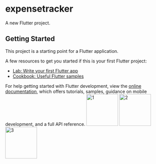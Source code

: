# expensetracker

A new Flutter project.

## Getting Started

This project is a starting point for a Flutter application.

A few resources to get you started if this is your first Flutter project:

- [Lab: Write your first Flutter app](https://docs.flutter.dev/get-started/codelab)
- [Cookbook: Useful Flutter samples](https://docs.flutter.dev/cookbook)

For help getting started with Flutter development, view the
[online documentation](https://docs.flutter.dev/), which offers tutorials,
samples, guidance on mobile development, and a full API reference.
<img src="https://github.com/shreyasingh824/expensetracker/assets/112194327/f368a829-42a6-40c9-b801-6fda7a043cb3" alt="1" width="100">
<img src="https://github.com/shreyasingh824/expensetracker/assets/112194327/651d1507-df36-460f-b4d3-33da76e9573d" alt="2" width="100">
<img src="https://github.com/shreyasingh824/expensetracker/assets/112194327/1c826a2e-d132-4ac6-a302-f9de2d3bf21b" alt="3" width="100">

